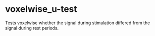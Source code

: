 # voxelwise_u-test
Tests voxelwise whether the signal during stimulation differed from the signal during rest periods.
